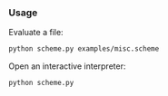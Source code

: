 ### Usage

Evaluate a file:

```bash
python scheme.py examples/misc.scheme
```

Open an interactive interpreter:

```bash
python scheme.py
```
